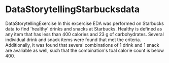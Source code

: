 # DataStorytellingStarbucksdata
DataStorytellingExercise
In this excercise EDA was performed on Starbucks data to find 'healthy' drinks and snacks at Starbucks. Healthy is defined as any item that has less than 400 calories and 23 g of carbohydrates. Several individual drink and snack items were found that met the criteria. Additionally, it was found that several combinations of 1 drink and 1 snack are avaliable as well, such that the combination's toal calorie count is below 400.
